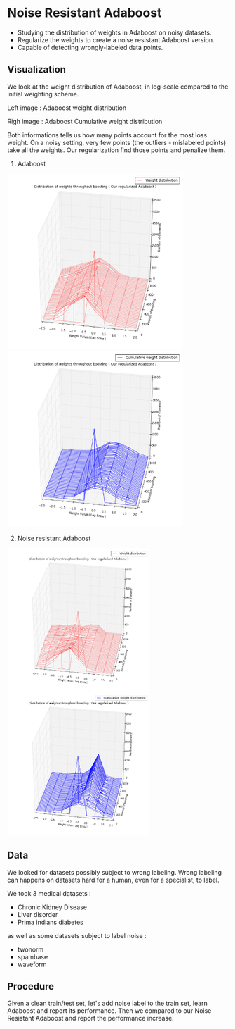 # Noise Resistant Adaboost

* Studying the distribution of weights in Adaboost on noisy datasets.
* Regularize the weights to create a noise resistant Adaboost version.
* Capable of detecting wrongly-labeled data points.

## Visualization

We look at the weight distribution of Adaboost, in log-scale compared to the initial weighting scheme.

Left image : Adaboost weight distribution

Righ image : Adaboost Cumulative weight distribution

Both informations tells us how many points account for the most loss weight. On a noisy setting, very few points (the outliers - mislabeled points) take all the weights. Our regularization find those points and penalize them.

1. Adaboost

<img src="images/adaboost_weight_distribution.png" width="400" height="400" /><img src="images/adaboost_cumulative_weight_distribution.png" width="400" height="400" />

2. Noise resistant Adaboost

<img src="images/newadaboost_weight_distribution.png" width="325" height="325" /><img src="images/newadaboost_cumulative_weight_distribution.png" width="325" height="325" />


## Data

We looked for datasets possibly subject to wrong labeling. Wrong labeling can happens on datasets hard for a human, even for a specialist, to label.

We took 3 medical datasets :
* Chronic Kidney Disease
* Liver disorder
* Prima indians diabetes

as well as some datasets subject to label noise :
* twonorm
* spambase
* waveform

## Procedure

Given a clean train/test set, let's add noise label to the train set, learn Adaboost and report its performance. Then we compared to our Noise Resistant Adaboost and report the performance increase.
